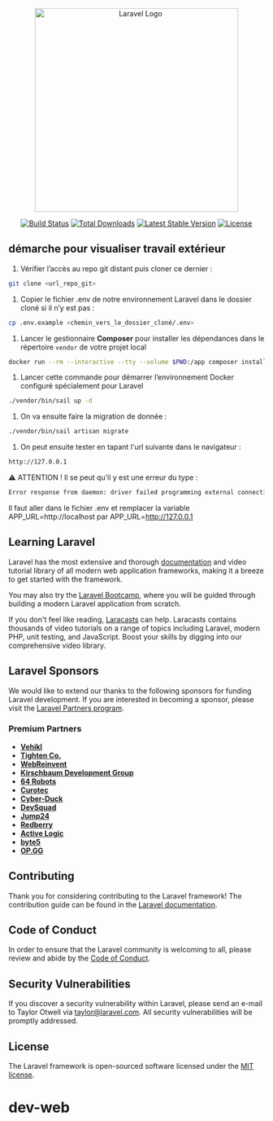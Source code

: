 <p align="center"><a href="https://laravel.com" target="_blank"><img src="https://raw.githubusercontent.com/laravel/art/master/logo-lockup/5%20SVG/2%20CMYK/1%20Full%20Color/laravel-logolockup-cmyk-red.svg" width="400" alt="Laravel Logo"></a></p>

<p align="center">
<a href="https://github.com/laravel/framework/actions"><img src="https://github.com/laravel/framework/workflows/tests/badge.svg" alt="Build Status"></a>
<a href="https://packagist.org/packages/laravel/framework"><img src="https://img.shields.io/packagist/dt/laravel/framework" alt="Total Downloads"></a>
<a href="https://packagist.org/packages/laravel/framework"><img src="https://img.shields.io/packagist/v/laravel/framework" alt="Latest Stable Version"></a>
<a href="https://packagist.org/packages/laravel/framework"><img src="https://img.shields.io/packagist/l/laravel/framework" alt="License"></a>
</p>

## démarche pour visualiser travail extérieur

1. Vérifier l’accès au repo git distant puis cloner ce dernier :

```bash
git clone <url_repo_git>
```

1. Copier le fichier .env de notre environnement Laravel dans le dossier cloné si il n’y est pas :

```bash
cp .env.example <chemin_vers_le_dossier_cloné/.env>
```

1. Lancer le gestionnaire **Composer** pour installer les dépendances dans le répertoire `vendor` de votre projet local 

```bash
docker run --rm --interactive --tty --volume $PWD:/app composer install
```

1. Lancer cette commande pour démarrer l’environnement Docker configuré spécialement pour  Laravel

```bash
./vendor/bin/sail up -d
```

1. On va ensuite faire la migration de donnée :

```bash
./vendor/bin/sail artisan migrate
```

1. On peut ensuite tester en tapant l'url suivante dans le navigateur :

```bash
http://127.0.0.1
```

⚠️ ATTENTION ! Il se peut qu’il y est une erreur du type :

```bash
Error response from daemon: driver failed programming external connectivity on endpoint blog_laravel-meilisearch-1 (118ec04adcb26925a699bf396931b2cbb553ec1b71ce5ee1d27cafa56b9e2085): Bind for 0.0.0.0:7700 failed: port is already allocated
```

Il faut aller dans le fichier .env et remplacer la variable APP_URL=http://localhost par APP_URL=http://127.0.0.1

## Learning Laravel

Laravel has the most extensive and thorough [documentation](https://laravel.com/docs) and video tutorial library of all modern web application frameworks, making it a breeze to get started with the framework.

You may also try the [Laravel Bootcamp](https://bootcamp.laravel.com), where you will be guided through building a modern Laravel application from scratch.

If you don't feel like reading, [Laracasts](https://laracasts.com) can help. Laracasts contains thousands of video tutorials on a range of topics including Laravel, modern PHP, unit testing, and JavaScript. Boost your skills by digging into our comprehensive video library.

## Laravel Sponsors

We would like to extend our thanks to the following sponsors for funding Laravel development. If you are interested in becoming a sponsor, please visit the [Laravel Partners program](https://partners.laravel.com).

### Premium Partners

- **[Vehikl](https://vehikl.com/)**
- **[Tighten Co.](https://tighten.co)**
- **[WebReinvent](https://webreinvent.com/)**
- **[Kirschbaum Development Group](https://kirschbaumdevelopment.com)**
- **[64 Robots](https://64robots.com)**
- **[Curotec](https://www.curotec.com/services/technologies/laravel/)**
- **[Cyber-Duck](https://cyber-duck.co.uk)**
- **[DevSquad](https://devsquad.com/hire-laravel-developers)**
- **[Jump24](https://jump24.co.uk)**
- **[Redberry](https://redberry.international/laravel/)**
- **[Active Logic](https://activelogic.com)**
- **[byte5](https://byte5.de)**
- **[OP.GG](https://op.gg)**

## Contributing

Thank you for considering contributing to the Laravel framework! The contribution guide can be found in the [Laravel documentation](https://laravel.com/docs/contributions).

## Code of Conduct

In order to ensure that the Laravel community is welcoming to all, please review and abide by the [Code of Conduct](https://laravel.com/docs/contributions#code-of-conduct).

## Security Vulnerabilities

If you discover a security vulnerability within Laravel, please send an e-mail to Taylor Otwell via [taylor@laravel.com](mailto:taylor@laravel.com). All security vulnerabilities will be promptly addressed.

## License

The Laravel framework is open-sourced software licensed under the [MIT license](https://opensource.org/licenses/MIT).
# dev-web
